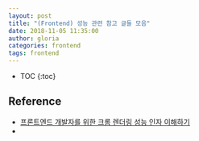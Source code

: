 ```yaml
---
layout: post
title: "(Frontend) 성능 관련 참고 글들 모음"
date: 2018-11-05 11:35:00
author: gloria
categories: frontend
tags: frontend 
---
```


* TOC
{:toc}


## Reference
- [프론트엔드 개발자를 위한 크롬 렌더링 성능 인자 이해하기](https://medium.com/@cwdoh/%ED%94%84%EB%A1%A0%ED%8A%B8%EC%97%94%EB%93%9C-%EA%B0%9C%EB%B0%9C%EC%9E%90%EB%A5%BC-%EC%9C%84%ED%95%9C-%ED%81%AC%EB%A1%AC-%EB%A0%8C%EB%8D%94%EB%A7%81-%EC%84%B1%EB%8A%A5-%EC%9D%B8%EC%9E%90-%EC%9D%B4%ED%95%B4%ED%95%98%EA%B8%B0-4c9e4d715638)
- 

